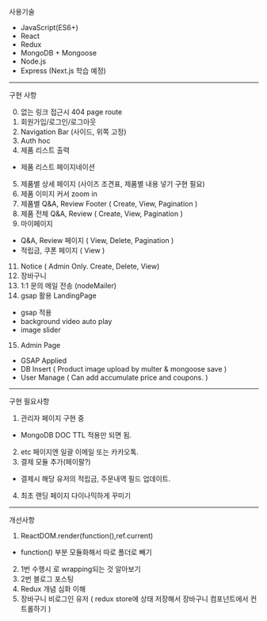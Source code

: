 사용기술

* JavaScript(ES6+)
* React
* Redux
* MongoDB + Mongoose
* Node.js
* Express (Next.js 학습 예정)
---
구현 사항

0. 없는 링크 접근시 404 page route
1. 회원가입/로그인/로그아웃
2. Navigation Bar (사이드, 위쪽 고정)
3. Auth hoc
4. 제품 리스트 출력
 * 제품 리스트 페이지네이션
5. 제품별 상세 페이지 (사이즈 조견표, 제품별 내용 넣기 구현 필요)
6. 제품 이미지 커서 zoom in
7. 제품별 Q&A, Review Footer ( Create, View, Pagination )
8. 제품 전체 Q&A, Review ( Create, View, Pagination )
9. 마이페이지
 * Q&A, Review 페이지 ( View, Delete, Pagination )
 * 적립금, 쿠폰 페이지 ( View )
11. Notice ( Admin Only. Create, Delete, View)
12. 장바구니
13. 1:1 문의 메일 전송 (nodeMailer)
14. gsap 활용 LandingPage
 * gsap 적용
 * background video auto play
 * image slider
15. Admin Page
 * GSAP Applied
 * DB Insert ( Product image upload by multer & mongoose save )
 * User Manage ( Can add accumulate price and coupons. )
---
구현 필요사항
1. 관리자 페이지 구현 중
 * MongoDB DOC TTL 적용만 되면 됨.
2. etc 페이지엔 일괄 이메일 또는 카카오톡.
3. 결제 모듈 추가(페이팔?)
 * 결제시 해당 유저의 적립금, 주문내역 필드 업데이트.
4. 최초 랜딩 페이지 다이나믹하게 꾸미기
---
개선사항
1. ReactDOM.render(function(),ref.current)
 * function() 부분 모듈화해서 따로 폴더로 빼기
2. 1번 수행시 <Provider>로 wrapping되는 것 알아보기
3. 2번 블로그 포스팅
4. Redux 개념 심화 이해
5. 장바구니 비로그인 유저 ( redux store에 상태 저장해서 장바구니 컴포넌트에서 컨트롤하기 )
